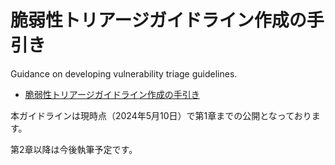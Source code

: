 # 脆弱性トリアージガイドライン作成の手引き
Guidance on developing vulnerability triage guidelines.

* [脆弱性トリアージガイドライン作成の手引き](https://github.com/WebAppPentestGuidelines/TriageGuidelines/blob/main/Guidance%20on%20developing%20vulnerability%20triage%20guidelines.md)

本ガイドラインは現時点（2024年5月10日）で第1章までの公開となっております。

第2章以降は今後執筆予定です。
